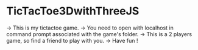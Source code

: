 # TicTacToe3DwithThreeJS
-> This is my tictactoe game.
-> You need to open with localhost in command prompt associated with the game's folder.
-> This is a 2 players game, so find a friend to play with you.
-> Have fun ! 
